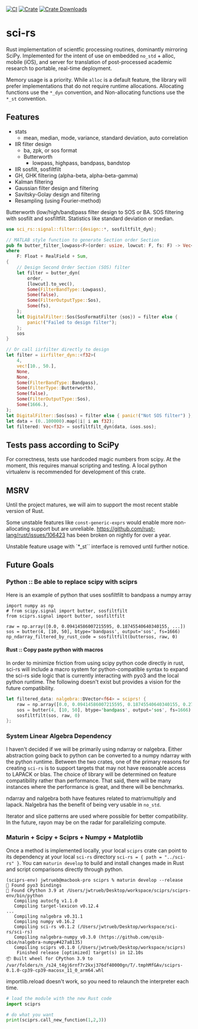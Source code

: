 [![CI](https://github.com/qsib-cbie/sci-rs/actions/workflows/rust.yml/badge.svg)](https://github.com/qsib-cbie/sci-rs/actions/workflows/rust.yml)
[![Crate](https://img.shields.io/crates/v/sci-rs)](https://crates.io/crates/sci-rs)
[![Crate Downloads](https://img.shields.io/crates/d/sci-rs?label=downloads)](https://crates.io/crates/sci-rs)

# sci-rs

Rust implementation of scientfic processing routines, dominantly mirroring SciPy. Implemented for the intent of use on embedded `no_std` + alloc, mobile (iOS), and server for translation of post-processed academic research to portable, real-time deployment.


Memory usage is a priority. While `alloc` is a default feature, the library will prefer implementations that do not require runtime allocations. Allocating functions use the `*_dyn` convention, and Non-allocating functions use the `*_st` convention.

## Features

* stats
  * mean, median, mode, variance, standard deviation, auto correlation
* IIR filter design
  * ba, zpk, or sos format
  * Butterworth
    * lowpass, highpass, bandpass, bandstop
* IIR sosfilt, sosfiltfilt
* GH, GHK filtering (alpha-beta, alpha-beta-gamma)
* Kalman filtering
* Gaussian filter design and filtering
* Savitsky-Golay design and filtering
* Resampling (using Fourier-method)


Butterworth (low/high/band)pass filter design to SOS or BA. SOS filtering with sosfilt and sosfiltfilt. Statistics like standard deviation or median.

```rust
use sci_rs::signal::filter::{design::*, sosfiltfilt_dyn};

// MATLAB style function to generate Section order Section
pub fn butter_filter_lowpass<F>(order: usize, lowcut: F, fs: F) -> Vec<Sos<F>>
where
    F: Float + RealField + Sum,
{
    // Design Second Order Section (SOS) filter
    let filter = butter_dyn(
        order,
        [lowcut].to_vec(),
        Some(FilterBandType::Lowpass),
        Some(false),
        Some(FilterOutputType::Sos),
        Some(fs),
    );
    let DigitalFilter::Sos(SosFormatFilter {sos}) = filter else {
        panic!("Failed to design filter");
    };
    sos
}

// Or call iirfilter directly to design
let filter = iirfilter_dyn::<f32>(
    4,
    vec![10., 50.],
    None,
    None,
    Some(FilterBandType::Bandpass),
    Some(FilterType::Butterworth),
    Some(false),
    Some(FilterOutputType::Sos),
    Some(1666.),
);
let DigitalFilter::Sos(sos) = filter else { panic!("Not SOS filter") };
let data = (0..100000).map(|i| i as f32);
let filtered: Vec<f32> = sosfiltfilt_dyn(data, &sos.sos);
```

## Tests pass according to SciPy

For correctness, tests use hardcoded magic numbers from scipy. At the moment, this requires manual scripting and testing. A local python virtualenv is recommended for development of this crate.

## MSRV

Until the project matures, we will aim to support the most recent stable version of Rust.

Some unstable features like `const-generic-exprs` would enable more non-allocating support but are unreliable. https://github.com/rust-lang/rust/issues/106423 has been broken on nightly for over a year.

Unstable feature usage with `*_st`` interface is removed until further notice.

## Future Goals

### Python :: Be able to replace scipy with sciprs

Here is an example of python that uses sosfiltfilt to bandpass a numpy array

```python3
import numpy as np
# from scipy.signal import butter, sosfiltfilt
from sciprs.signal import butter, sosfiltfilt

raw = np.array([0.0, 0.09414586007215595, 0.18745540640340155, ...])
sos = butter(4, [10, 50], btype='bandpass', output='sos', fs=1666)
np_ndarray_filtered_by_rust_code = sosfiltfilt(buttersos, raw, 0)
```


#### Rust :: Copy paste python with macros

In order to minimize friction from using scipy python code directly in rust, sci-rs will include a macro system for python-compatible syntax to expand the sci-rs side logic that is currently interacting with pyo3 and the local python runtime. The following doesn't exist but provides a vision for the future compatibility.

```rust
let filtered_data: nalgebra::DVector<f64> = sciprs! {
    raw = np.array([0.0, 0.09414586007215595, 0.18745540640340155, 0.27909975437050305, 0.3682648115914595])
    sos = butter(4, [10, 50], btype='bandpass', output='sos', fs=1666)
    sosfiltfilt(sos, raw, 0)
};
```

### System Linear Algebra Dependency

I haven't decided if we will be primarily using ndarray or nalgebra. Either abstraction going back to python can be converted to a numpy ndarray with the python runtime. Between the two crates, one of the primary reasons for creating `sci-rs` is to support targets that may not have reasonable access to LAPACK or blas. The choice of library will be determined on feature compatibility rather than performance. That said, there will be many instances where the performance is great, and there will be benchmarks.

ndarray and nalgebra both have features related to matrixmultiply and lapack. Nalgebra has the benefit of being very usable in `no_std`.

Iterator and slice patterns are used where possible for better compatibility. In the future, rayon may be on the radar for parallelizing compute.


### Maturin + Scipy + Sciprs + Numpy + Matplotlib

Once a method is implemented locally, your local `sciprs` crate can point to its dependency at your local `sci-rs` directory `sci-rs = { path = "../sci-rs" }`. You can `maturin develop` to build and install changes made in Rust and script comparisons directly through python.

```
(sciprs-env) jwtrueb@macbook-pro sciprs % maturin develop --release
🔗 Found pyo3 bindings
🐍 Found CPython 3.9 at /Users/jwtrueb/Desktop/workspace/sciprs/sciprs-env/bin/python
   Compiling autocfg v1.1.0
   Compiling target-lexicon v0.12.4
...
   Compiling nalgebra v0.31.1
   Compiling numpy v0.16.2
   Compiling sci-rs v0.1.2 (/Users/jwtrueb/Desktop/workspace/sci-rs/sci-rs)
   Compiling nalgebra-numpy v0.3.0 (https://github.com/qsib-cbie/nalgebra-numpy#427a8135)
   Compiling sciprs v0.1.0 (/Users/jwtrueb/Desktop/workspace/sciprs)
    Finished release [optimized] target(s) in 12.10s
📦 Built wheel for CPython 3.9 to /var/folders/n_/s24_t4gj6rnf7r2kxj376df40000gn/T/.tmphMfGAv/sciprs-0.1.0-cp39-cp39-macosx_11_0_arm64.whl
```

importlib.reload doesn't work, so you need to relaunch the interpreter each time.

```python
# load the module with the new Rust code
import sciprs

# do what you want
print(sciprs.call_new_function(1,2,3))
```



